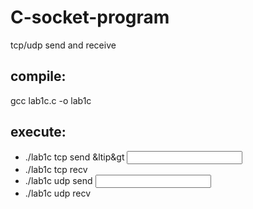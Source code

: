 # C-socket-program
  tcp/udp send and receive  
## compile:  
  gcc lab1c.c -o lab1c  
## execute:  
 *  ./lab1c tcp send &ltip&gt <port> <input filename>  
 *  ./lab1c tcp recv <ip> <port> <output filename>  
  * ./lab1c udp send <ip> <port> <input filename>  
  * ./lab1c udp recv <ip> <port> <output filename>  

